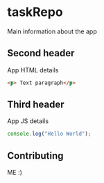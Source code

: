 # taskRepo
Main information about the app

## Second header
App HTML details

```HTML
<p> Text paragraph</p>
```

## Third header
App JS details

``` javascript
console.log("Hello World");
```
## Contributing
ME :)
 